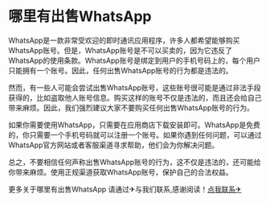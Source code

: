 # 哪里有出售WhatsApp

WhatsApp是一款非常受欢迎的即时通讯应用程序，许多人都希望能够购买WhatsApp账号。但是，WhatsApp账号是不可以买卖的，因为它违反了WhatsApp的使用条款。WhatsApp账号是绑定到用户的手机号码上的，每个用户只能拥有一个账号。因此，任何出售WhatsApp账号的行为都是违法的。

然而，有一些人可能会尝试出售WhatsApp账号，这些账号很可能是通过非法手段获得的，比如盗取他人账号信息。购买这样的账号不仅是违法的，而且还会给自己带来麻烦。因此，我们强烈建议大家不要购买任何出售WhatsApp账号的行为。

如果你需要使用WhatsApp，只需要在应用商店下载安装即可。WhatsApp是免费的，你只需要一个手机号码就可以注册一个账号。如果你遇到任何问题，可以通过WhatsApp官方网站或者客服渠道寻求帮助，他们会为你解决问题。

总之，不要相信任何声称出售WhatsApp账号的行为，这不仅是违法的，还可能给你带来麻烦。使用正规渠道获取WhatsApp账号，保护自己的合法权益。

更多关于哪里有出售WhatsApp 请通过✈与我们联系,感谢阅读！[点我联系✈](https://m.G208.com)